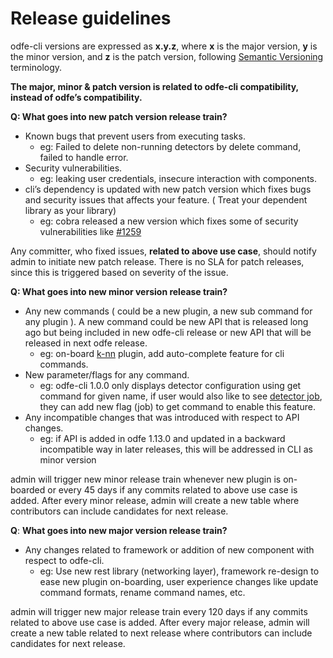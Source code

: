 # Release guidelines


odfe-cli versions are expressed as **x.y.z**, where **x** is the major version, **y** is the minor version, and **z** is the patch version, following [Semantic Versioning](https://semver.org/) terminology. 

**The major, minor & patch version is related to odfe-cli compatibility, instead of odfe’s compatibility.**


**Q: What goes into new patch version release train?**

* Known bugs that prevent users from executing tasks. 
    * eg: Failed to delete non-running detectors by delete command, failed to handle error.
* Security vulnerabilities. 
    * eg: leaking user credentials, insecure interaction with components.
* cli’s dependency is updated with new patch version which fixes bugs and security issues that affects your feature. ( Treat your dependent library as your library)
    * eg: cobra released a new version which fixes some of security vulnerabilities like [#1259](https://github.com/spf13/cobra/pull/1259)

Any committer, who fixed issues, **related to above use case**, should notify admin to initiate new patch release. There is no SLA for patch releases, since this is triggered based on severity of the issue.



**Q: What goes into new minor version release train?**

* Any new commands ( could be a new plugin, a new sub command for any plugin ). A new command could be new API that is released long ago but being included in new odfe-cli release or new API that will be  released in next odfe release.
    * eg: on-board [k-nn](https://github.com/opendistro-for-elasticsearch/odfe-cli/pull/20/) plugin, add auto-complete feature for cli commands.
* New parameter/flags for any command.
    * eg: odfe-cli 1.0.0 only displays detector configuration using get command for given name, if user would also like to see [detector job](https://opendistro.github.io/for-elasticsearch-docs/docs/ad/api/#get-detector), they can add new flag (job) to get command to enable this feature.
* Any incompatible changes that was introduced with respect to API changes.
    * eg: if API is added in odfe 1.13.0 and updated in a backward incompatible way in later releases, this will be addressed in CLI as minor version

admin will trigger new minor release train whenever new plugin is on-boarded or every 45 days if any commits related to above use case is added. After every minor release, admin will create a new table where contributors can include candidates for next release.



**Q**: **What goes into new major version release train?**

* Any changes related to framework or addition of new component with respect to odfe-cli.
    * eg: Use new rest library (networking layer), framework re-design to ease new plugin on-boarding, user experience changes like update command formats, rename command names, etc. 

admin will trigger new major release train every 120 days if any commits related to above use case is added. After every major release, admin will create a new table related to next release where contributors can include candidates for next release.



